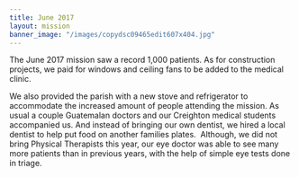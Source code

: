 ```yaml
---
title: June 2017
layout: mission
banner_image: "/images/copydsc09465edit607x404.jpg"
---
```


The June 2017 mission saw a record 1,000 patients. As for construction projects, we paid for windows and ceiling fans to be added to the medical clinic.

We also provided the parish with a new stove and refrigerator to accommodate the increased amount of people attending the mission. As usual a couple Guatemalan doctors and our Creighton medical students accompanied us. And instead of bringing our own dentist, we hired a local dentist to help put food on another families plates.  Although, we did not bring Physical Therapists this year, our eye doctor was able to see many more patients than in previous years, with the help of simple eye tests done in triage.